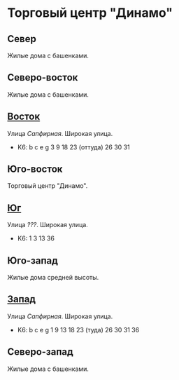 # Торговый центр "Динамо"

## Север

Жилые дома с башенками.

## Северо-восток

Жилые дома с башенками.

## [Восток](./595080.md)

Улица *Сапфирная*.
Широкая улица.

* K6:   b   c   e   g
        3   9   18  23 (оттуда) 26  30  31

## Юго-восток

Торговый центр "Динамо".

## [Юг](./592085.md)

Улица *???*.
Широкая улица.

* K6:   1   3   13  36

## Юго-запад

Жилые дома средней высоты.

## [Запад](./590080.md)

Улица *Сапфирная*.
Широкая улица.

* K6:   b   c   e   g
        1   9   13  18  23 (туда)   26  30  31  36

## Северо-запад

Жилые дома с башенками.
